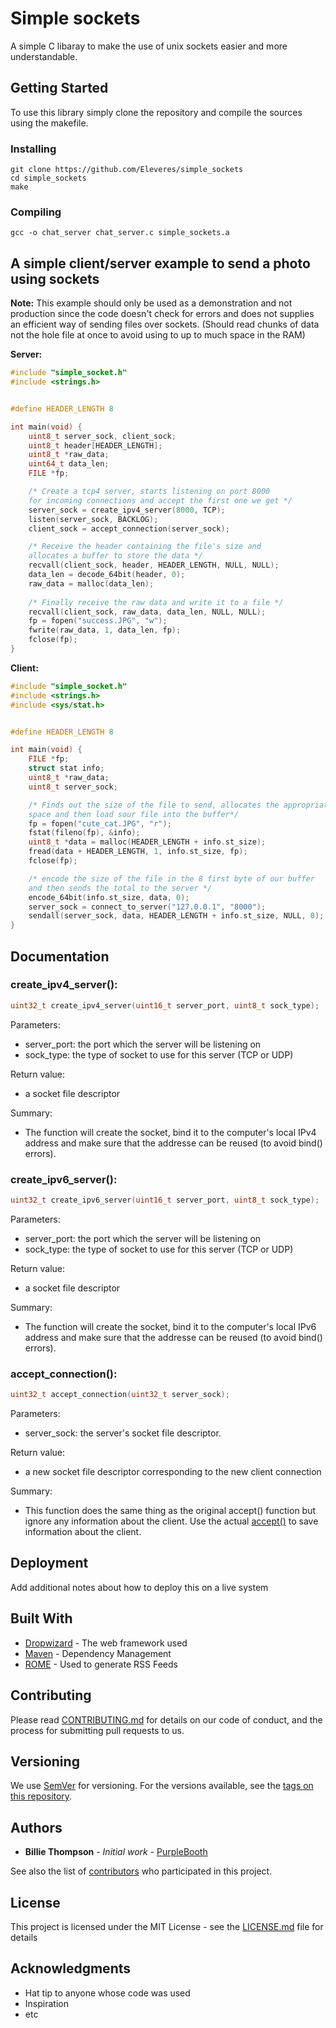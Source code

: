 # Simple sockets

A simple C libaray to make the use of unix sockets easier and more understandable.

## Getting Started

To use this library simply clone the repository and compile the sources using the makefile.

### Installing

```
git clone https://github.com/Eleveres/simple_sockets
cd simple_sockets
make
```

### Compiling

```
gcc -o chat_server chat_server.c simple_sockets.a
```

## A simple client/server example to send a photo using sockets

**Note:** This example should only be used as a demonstration and not production since the code
doesn't check for errors and does not supplies an efficient way of sending files over sockets. 
(Should read chunks of data not the hole file at once to avoid using to up to much space in the RAM)



**Server:**
```C
#include "simple_socket.h"
#include <strings.h>


#define HEADER_LENGTH 8

int main(void) {
	uint8_t server_sock, client_sock;
	uint8_t header[HEADER_LENGTH];
	uint8_t *raw_data;
	uint64_t data_len;
	FILE *fp;

	/* Create a tcp4 server, starts listening on port 8000
	for incoming connections and accept the first one we get */
	server_sock = create_ipv4_server(8000, TCP);
	listen(server_sock, BACKLOG);
	client_sock = accept_connection(server_sock);

	/* Receive the header containing the file's size and 
	allocates a buffer to store the data */ 
	recvall(client_sock, header, HEADER_LENGTH, NULL, NULL);
	data_len = decode_64bit(header, 0);
	raw_data = malloc(data_len);
	
	/* Finally receive the raw data and write it to a file */
	recvall(client_sock, raw_data, data_len, NULL, NULL);
	fp = fopen("success.JPG", "w");
	fwrite(raw_data, 1, data_len, fp);
	fclose(fp);
}

```


**Client:**
```C
#include "simple_socket.h"
#include <strings.h>
#include <sys/stat.h>


#define HEADER_LENGTH 8

int main(void) {
	FILE *fp;
	struct stat info;
	uint8_t *raw_data;
	uint8_t server_sock;

	/* Finds out the size of the file to send, allocates the appropriate
	space and then load sour file into the buffer*/
	fp = fopen("cute_cat.JPG", "r");
	fstat(fileno(fp), &info);
	uint8_t *data = malloc(HEADER_LENGTH + info.st_size);
	fread(data + HEADER_LENGTH, 1, info.st_size, fp);
	fclose(fp);

	/* encode the size of the file in the 8 first byte of our buffer
	and then sends the total to the server */
	encode_64bit(info.st_size, data, 0);
	server_sock = connect_to_server("127.0.0.1", "8000");
	sendall(server_sock, data, HEADER_LENGTH + info.st_size, NULL, 0);
}
```

## Documentation

### create_ipv4_server():
```C
uint32_t create_ipv4_server(uint16_t server_port, uint8_t sock_type);
```
Parameters:
* server_port: the port which the server will be listening on
* sock_type: the type of socket to use for this server (TCP or UDP)

Return value:
* a socket file descriptor

Summary:
* The function will create the socket, bind it to the computer's local IPv4 address and make sure that
the addresse can be reused (to avoid bind() errors).

### create_ipv6_server():
```C
uint32_t create_ipv6_server(uint16_t server_port, uint8_t sock_type);
```
Parameters:
* server_port: the port which the server will be listening on
* sock_type: the type of socket to use for this server (TCP or UDP)

Return value:
* a socket file descriptor

Summary:
* The function will create the socket, bind it to the computer's local IPv6 address and make sure that
the addresse can be reused (to avoid bind() errors).

### accept_connection():
```C
uint32_t accept_connection(uint32_t server_sock);
```
Parameters:
* server_sock: the server's socket file descriptor. 

Return value:
* a new socket file descriptor corresponding to the new client connection

Summary:
* This function does the same thing as the original accept() function but ignore any information about
the client. Use the actual [accept()](http://man7.org/linux/man-pages/man2/accept.2.html) to save
information about the client.

## Deployment

Add additional notes about how to deploy this on a live system

## Built With

* [Dropwizard](http://www.dropwizard.io/1.0.2/docs/) - The web framework used
* [Maven](https://maven.apache.org/) - Dependency Management
* [ROME](https://rometools.github.io/rome/) - Used to generate RSS Feeds

## Contributing

Please read [CONTRIBUTING.md](https://gist.github.com/PurpleBooth/b24679402957c63ec426) for details on our code of conduct, and the process for submitting pull requests to us.

## Versioning

We use [SemVer](http://semver.org/) for versioning. For the versions available, see the [tags on this repository](https://github.com/your/project/tags). 

## Authors

* **Billie Thompson** - *Initial work* - [PurpleBooth](https://github.com/PurpleBooth)

See also the list of [contributors](https://github.com/your/project/contributors) who participated in this project.

## License

This project is licensed under the MIT License - see the [LICENSE.md](LICENSE.md) file for details

## Acknowledgments

* Hat tip to anyone whose code was used
* Inspiration
* etc
